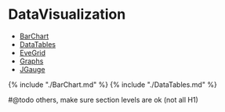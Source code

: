 # DataVisualization

* [BarChart](BarChart.html)
* [DataTables](DataTables.html)
* [EveGrid](EveGrid.html)
* [Graphs](Graphs.html)
* [JGauge](JGauge.html)

{% include "./BarChart.md" %}
{% include "./DataTables.md" %}

#@todo others, make sure section levels are ok (not all H1)
